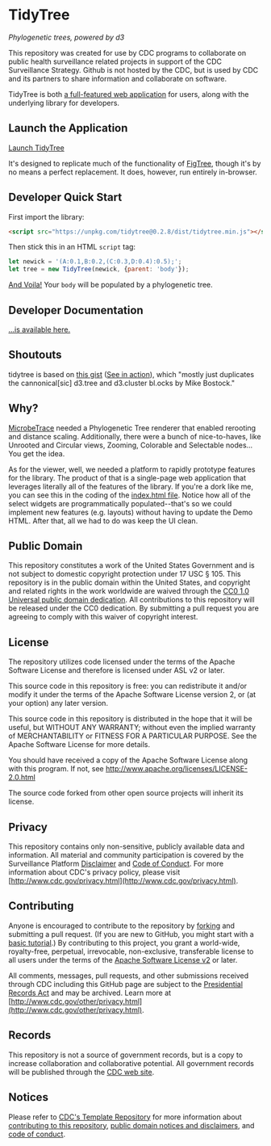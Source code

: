 # TidyTree

*Phylogenetic trees, powered by d3*

This repository was created for use by CDC programs to collaborate on public health surveillance related projects in support of the CDC Surveillance Strategy.  Github is not hosted by the CDC, but is used by CDC and its partners to share information and collaborate on software.

TidyTree is both [a full-featured web application](https://CDCgov.github.io/TidyTree/demo/index.html) for users, along with the underlying library for developers.

## Launch the Application

[Launch TidyTree](https://CDCgov.github.io/TidyTree/demo/index.html)

It's designed to replicate much of the functionality of [FigTree](http://tree.bio.ed.ac.uk/software/figtree/), though it's by no means a perfect replacement. It does, however, run entirely in-browser.

## Developer Quick Start

First import the library:

```HTML
<script src="https://unpkg.com/tidytree@0.2.8/dist/tidytree.min.js"></script>
```

Then stick this in an HTML `script` tag:

```javascript
let newick = '(A:0.1,B:0.2,(C:0.3,D:0.4):0.5);';
let tree = new TidyTree(newick, {parent: 'body'});
```

[And Voila!](https://codepen.io/AABoyles/pen/PVvOOx) Your `body` will be populated by a phylogenetic tree.

## Developer Documentation

[...is available here.](https://CDCgov.github.io/TidyTree/docs/)

## Shoutouts

tidytree is based on [this gist](https://gist.github.com/Andrew-Reid/c7ae41a98b8cbb38f1febf13deb9d294) ([See in action](https://bl.ocks.org/Andrew-Reid/c7ae41a98b8cbb38f1febf13deb9d294)), which "mostly just duplicates the cannonical[sic] d3.tree and d3.cluster bl.ocks by Mike Bostock."

## Why?

[MicrobeTrace](https://github.com/CDCgov/MicrobeTrace) needed a Phylogenetic Tree renderer that enabled rerooting and distance scaling. Additionally, there were a bunch of nice-to-haves, like Unrooted and Circular views, Zooming, Colorable and Selectable nodes... You get the idea.

As for the viewer, well, we needed a platform to rapidly prototype features for the library. The product of that is a single-page web application that leverages literally all of the features of the library. If you're a dork like me, you can see this in the coding of the [index.html file](https://github.com/CDCgov/TidyTree/blob/master/demo/index.html). Notice how all of the select widgets are programmatically populated--that's so we could implement new features (e.g. layouts) without having to update the Demo HTML. After that, all we had to do was keep the UI clean.

## Public Domain
This repository constitutes a work of the United States Government and is not
subject to domestic copyright protection under 17 USC § 105. This repository is
in the public domain within the United States, and copyright and related rights
in the work worldwide are waived through the [CC0 1.0 Universal public domain dedication](https://creativecommons.org/publicdomain/zero/1.0/).
All contributions to this repository will be released under the CC0 dedication.
By submitting a pull request you are agreeing to comply with this waiver of
copyright interest.

## License
The repository utilizes code licensed under the terms of the Apache Software
License and therefore is licensed under ASL v2 or later.

This source code in this repository is free: you can redistribute it and/or
modify it under the terms of the Apache Software License version 2, or (at your
option) any later version.

This source code in this repository is distributed in the hope that it will be
useful, but WITHOUT ANY WARRANTY; without even the implied warranty of
MERCHANTABILITY or FITNESS FOR A PARTICULAR PURPOSE. See the Apache Software
License for more details.

You should have received a copy of the Apache Software License along with this
program. If not, see http://www.apache.org/licenses/LICENSE-2.0.html

The source code forked from other open source projects will inherit its license.

## Privacy
This repository contains only non-sensitive, publicly available data and
information. All material and community participation is covered by the
Surveillance Platform [Disclaimer](https://github.com/CDCgov/template/blob/master/DISCLAIMER.md)
and [Code of Conduct](https://github.com/CDCgov/template/blob/master/code-of-conduct.md).
For more information about CDC's privacy policy, please visit [http://www.cdc.gov/privacy.html](http://www.cdc.gov/privacy.html).

## Contributing
Anyone is encouraged to contribute to the repository by [forking](https://help.github.com/articles/fork-a-repo)
and submitting a pull request. (If you are new to GitHub, you might start with a
[basic tutorial](https://help.github.com/articles/set-up-git).) By contributing
to this project, you grant a world-wide, royalty-free, perpetual, irrevocable,
non-exclusive, transferable license to all users under the terms of the
[Apache Software License v2](http://www.apache.org/licenses/LICENSE-2.0.html) or
later.

All comments, messages, pull requests, and other submissions received through
CDC including this GitHub page are subject to the [Presidential Records Act](http://www.archives.gov/about/laws/presidential-records.html)
and may be archived. Learn more at [http://www.cdc.gov/other/privacy.html](http://www.cdc.gov/other/privacy.html).

## Records
This repository is not a source of government records, but is a copy to increase
collaboration and collaborative potential. All government records will be
published through the [CDC web site](http://www.cdc.gov).

## Notices
Please refer to [CDC's Template Repository](https://github.com/CDCgov/template)
for more information about [contributing to this repository](https://github.com/CDCgov/template/blob/master/CONTRIBUTING.md),
[public domain notices and disclaimers](https://github.com/CDCgov/template/blob/master/DISCLAIMER.md),
and [code of conduct](https://github.com/CDCgov/template/blob/master/code-of-conduct.md).
